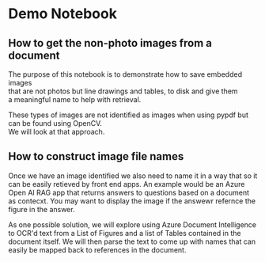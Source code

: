 
# Demo Notebook

## How to get the non-photo images from a document

The purpose of this notebook is to demonstrate how to save embedded images  
that are not photos but line drawings and tables, to disk and give them  
a meaningful name to help with retrieval.  

These types of images are not identified as images when using pypdf but can be found using OpenCV.  
We will look at that approach.  

## How to construct image file names

Once we have an image identified we also need to name it in a way that so it can be easily retieved by front end apps. An example would be an Azure Open AI RAG app that returns answers to questions based on a document as contecxt. You may want to display the image if the answewr refernce the figure in the answer.

As one possible solution, we will explore using Azure Document Intelligence to OCR'd text from a List of Figures and a list of Tables contained in the document itself. We will then parse the text to come up with names that can easily be mapped back to references in the document.
